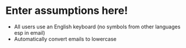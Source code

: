 # Enter assumptions here!

* All users use an English keyboard (no symbols from other languages esp in email)
* Automatically convert emails to lowercase 